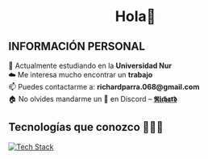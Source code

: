 <h1 align="center">Hola👋</h1>

<div align="left">

<h2>INFORMACIÓN PERSONAL</h2>

<p>
🔭 Actualmente estudiando en la <strong>Universidad Nur</strong><br>
☁️ Me interesa mucho encontrar un <strong>trabajo</strong><br>
📫 Puedes contactarme a: <strong>richardparra.068@gmail.com</strong><br>
🏠 No olvides mandarme un 👋 en Discord – 
<a href="https://discord.com/channels/831363654259441666/831363654929612814" target="_blank"><strong>𝕽𝖎𝖈𝖍𝖆𝖗𝖉</strong></a>
</p>

<h2>Tecnologías que conozco 👨🏻‍💻</h2>

<p>
  <a href="https://skillicons.dev">
    <img src="https://skillicons.dev/icons?i=git,cpp,css,discord,postgres,express,angular,nestjs,spring,figma,github,html,java,js,react,kotlin,linux,mysql,nodejs,postman,py,vscode,ps&perline=10" alt="Tech Stack" />
  </a>
</p>

</div>
